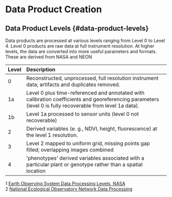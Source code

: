 # Data Product Creation

## Data Product Levels {#data-product-levels}

Data products are processed at various levels ranging from Level 0 to Level 4. Level 0 products are raw data at full instrument resolution. At higher levels, the data are converted into more useful parameters and formats. These are derived from NASA and NEON

| Level | Description |  |
| :--- | :--- | :--- |
| 0 | Reconstructed, unprocessed, full resolution instrument data; artifacts and duplicates removed. |  |
| 1a | Level 0 plus time-referenced and annotated with calibration coefficients and georeferencing parameters \(level 0 is fully recoverable from level 1a data\). |  |
| 1b | Level 1a processed to sensor units \(level 0 not recoverable\) |  |
| 2 | Derived variables \(e. g., NDVI, height, fluorescence\) at the level 1 resolution. |  |
| 3 | Level 2 mapped to uniform grid, missing points gap filled; overlapping images combined |  |
| 4 | 'phenotypes' derived variables associated with a particular plant or genotype rather than a spatial location |  |

1 [Earth Observing System Data Processing Levels, NASA](http://science.nasa.gov/earth-science/earth-science-data/data-processing-levels-for-eosdis-data-products/)  
2 [National Ecological Observatory Network Data Processing](http://www.neoninc.org/science-design/data-processing)

